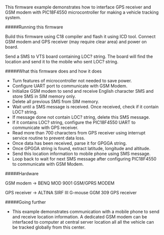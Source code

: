 This firmware example demonstrates how to interface GPS receiver and GSM modem with 
PIC18F4550 microcontroller for making a vehicle tracking system.

#####Running this firmware
   
Build this firmware using C18 compiler and flash it using ICD tool. Connect GSM modem 
and GPS receiver (may require clear area) and power on board.

Send a SMS to VTS board containing LOC? string. The board will find the location and send 
it to the mobile who sent LOC? string.
   
#####What this firmware does and how it does

- Turn features of microcontroller not needed to save power.
- Configure UART port to communicate with GSM Modem.
- Initialize GSM modem to send and receive English character SMS and store SMS in SIM 
memory only.
- Delete all previous SMS from SIM memory.
- Wait until a SMS message is received. Once received, check if it contain LOC? string.
- If message done not contain LOC? string, delete this SMS message. 
- If it contains LOC? string, configure the PIC18F4550 UART to communicate with GPS receiver.
- Read more than 700 characters from GPS receiver using interrupt service routine to prevent 
data loss.
- Once data has been received, parse it for GPGGA string.
- Once GPGGA string is found, extract latitude, longitude and altitude.
- Send this location information to mobile phone using SMS message.
- Loop back to wait for next SMS message after configuring PIC18F4550 to communicate with 
GSM Modem.

#####Hardware

GSM modem    &#8594; BENQ MOD 9001 GSM/GPRS MODEM

GPS receiver &#8594; ALTINA SIRF III G-mouse GGM 309 GPS receiver

#####Going further
- This example demonstrates communication with a mobile phone to send and receive location 
information. A dedicated GSM modem can be interfaced to computer at central server location 
all all the vehicle can be tracked globally from this center.

